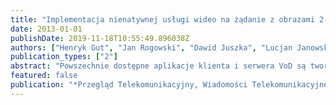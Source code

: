 ```yaml
---
title: "Implementacja nienatywnej usługi wideo na ża̧danie z obrazami 2- lub 3-wymiarowymi, w sieci „IPv6 QoS”"
date: 2013-01-01
publishDate: 2019-11-18T10:55:49.896038Z
authors: ["Henryk Gut", "Jan Rogowski", "Dawid Juszka", "Lucjan Janowski"]
publication_types: ["2"]
abstract: "Powszechnie dostępne aplikacje klienta i serwera VoD są tworzone z użyciem środowisk pro-gramistycznych odpowiednio VLC Media Player i Live 555. Aplikacje te są przystosowane do współpracy z obecnym Internetem, który nie gwarantuje jednak wymaganej jakości przekazu pakietów. W artykule opisano sposób integracji tych aplikacji z siecią RI IPv6 QoS, opartą na architekturach NGN i Diffserve. Jest ona zbudowana w ramach projektu Inżynieria Internetu Przyszłości i zapewnia wymaganą jakość przekazu. W artykule opisano także implementację modułu dla bieżącej oceny jakości realizowanych przekazów wideo w sieci RI IPv6 QoS oraz sposób jego integracji z tą siecią."
featured: false
publication: "*Przegla̧d Telekomunikacyjny, Wiadomości Telekomunikacyjne*"
---
```


